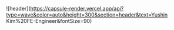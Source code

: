 ![header](https://capsule-render.vercel.app/api?type=wave&color=auto&height=300&section=header&text=Yushin Kim%20FE-Engineer&fontSize=90)
<!--
**kysclient/kysclient** is a ✨ _special_ ✨ repository because its `README.md` (this file) appears on your GitHub profile.

Here are some ideas to get you started:

- 🔭 I’m currently working on ...
- 🌱 I’m currently learning ...
- 👯 I’m looking to collaborate on ...
- 🤔 I’m looking for help with ...
- 💬 Ask me about ...
- 📫 How to reach me: ...
- 😄 Pronouns: ...
- ⚡ Fun fact: ...
-->
